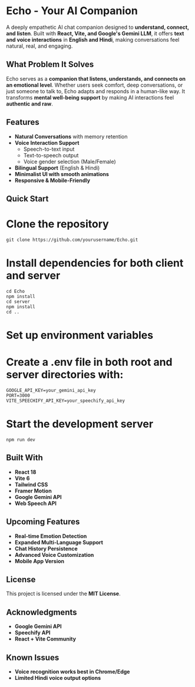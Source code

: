# Echo - Your AI Companion  

A deeply empathetic AI chat companion designed to **understand, connect, and listen**. Built with **React, Vite, and Google's Gemini LLM**, it offers **text and voice interactions** in **English and Hindi**, making conversations feel natural, real, and engaging.  

## **What Problem It Solves**  

Echo serves as a **companion that listens, understands, and connects on an emotional level**. Whether users seek comfort, deep conversations, or just someone to talk to, Echo adapts and responds in a human-like way. It transforms **mental well-being support** by making AI interactions feel **authentic and raw**.  

## **Features**  

- **Natural Conversations** with memory retention  
- **Voice Interaction Support**  
  - Speech-to-text input  
  - Text-to-speech output  
  - Voice gender selection (Male/Female)  
- **Bilingual Support** (English & Hindi)  
- **Minimalist UI with smooth animations**  
- **Responsive & Mobile-Friendly**  

## **Quick Start**  

# Clone the repository
```
git clone https://github.com/yourusername/Echo.git
```
# Install dependencies for both client and server
```
cd Echo
npm install
cd server
npm install
cd ..
```
# Set up environment variables
# Create a .env file in both root and server directories with:
```
GOOGLE_API_KEY=your_gemini_api_key
PORT=3000
VITE_SPEECHIFY_API_KEY=your_speechify_api_key
```
# Start the development server
```
npm run dev
```

## **Built With**  

- **React 18**  
- **Vite 6**  
- **Tailwind CSS**  
- **Framer Motion**  
- **Google Gemini API**  
- **Web Speech API**  

## **Upcoming Features**  

- **Real-time Emotion Detection**  
- **Expanded Multi-Language Support**  
- **Chat History Persistence**  
- **Advanced Voice Customization**  
- **Mobile App Version**  

## **License**  

This project is licensed under the **MIT License**.  

## **Acknowledgments**  

- **Google Gemini API**  
- **Speechify API**  
- **React + Vite Community**  

## **Known Issues**  

- **Voice recognition works best in Chrome/Edge**  
- **Limited Hindi voice output options**  
